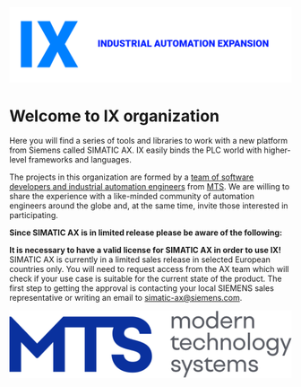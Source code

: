 ![banner](https://github.com/ix-ax/.github/blob/main/profile/pics/banner_wider.png)

# Welcome to IX organization

Here you will find a series of tools and libraries to work with a new platform from Siemens called SIMATIC AX. IX easily binds the PLC world with higher-level frameworks and languages. 

The projects in this organization are formed by a [team of software developers and industrial automation engineers](https://github.com/orgs/ix-ax/teams/mts) from [MTS](https://www.mts.sk/en/). 
We are willing to share the experience with a like-minded community of automation engineers around the globe and, at the same time, invite those interested in participating.

**Since SIMATIC AX is in limited release please be aware of the following:**

**It is necessary to have a valid license for SIMATIC AX in order to use IX!**  
SIMATIC AX is currently in a limited sales release in selected European countries only. You will need to request access from the AX team which will check if your use case is suitable for the current state of the product. The first step to getting the approval is contacting your local SIEMENS sales representative or writing an email to [simatic-ax@siemens.com](mailto:simatic-ax@siemens.com?subject=Request%20for%20access%20|%20SIMATIC%20AX%20for%20IX).


![mts](https://github.com/ix-ax/.github/blob/main/profile/pics/mts_logo-header.svg)
